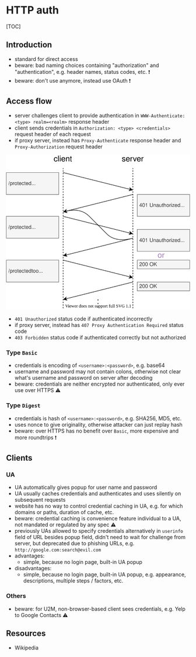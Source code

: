 # HTTP auth

[TOC]



## Introduction

- standard for direct access
- beware: bad naming choices containing "authorization" and "authentication", e.g. header names, status codes, etc. ❗️
- beware: don't use anymore, instead use OAuth ❗️



## Access flow

- server challenges client to provide authentication in `WWW-Authenticate: <type> realm=<realm>` response header
- client sends credentials in `Authorization: <type> <credentials>` request header of each request
- if proxy server, instead has `Proxy-Authenticate` response header and `Proxy-Authorization` request header

![request flow for HTTP authentication](static/auth-http-auth.svg)

- `401 Unauthorized` status code if authenticated incorrectly
- if proxy server, instead has `407 Proxy Authentication Required` status code
- `403 Forbidden` status code if authenticated correctly but not authorized

### Type `Basic`

- credentials is encoding of `<username>:<password>`, e.g. base64
- username and password may not contain colons, otherwise not clear what's username and password on server after decoding
- beware: credentials are neither encrypted nor authenticated, only ever use over HTTPS ⚠️

### Type `Digest`

- credentials is hash of `<username>:<password>`, e.g. SHA256, MD5, etc.
- uses nonce to give originality, otherwise attacker can just replay hash
- beware: over HTTPS has no benefit over `Basic`, more expensive and more roundtrips ❗️



## Clients

### UA

- UA automatically gives popup for user name and password
- UA usually caches credentials and authenticates and uses silently on subsequent requests
- website has no way to control credential caching in UA, e.g. for which domains or paths, duration of cache, etc.
- beware: credential caching is convenience feature individual to a UA, not mandated or regulated by any spec ⚠️
- previously UAs allowed to specify credentials alternatively in `userinfo` field of URL besides popup field, didn't need to wait for challenge from server, but deprecated due to phishing URLs, e.g. `http://google.com:search@evil.com`
- advantages:
  - simple, because no login page, built-in UA popup
- disadvantages:
  - simple, because no login page, built-in UA popup, e.g. appearance, descriptions, multiple steps / factors, etc.

### Others

- beware: for U2M, non-browser-based client sees credentials, e.g. Yelp to Google Contacts ⚠️



## Resources

- Wikipedia